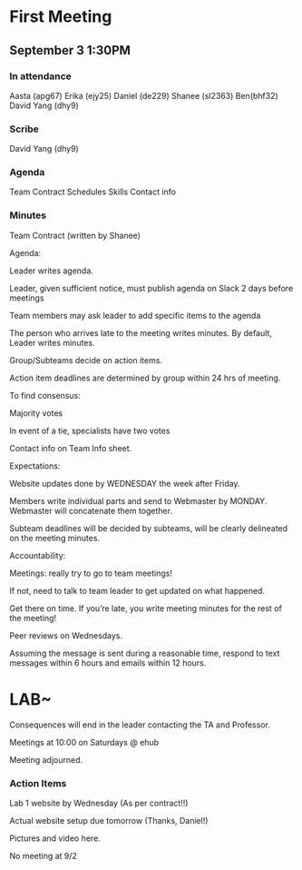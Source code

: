 # First Meeting
## September 3 1:30PM

### In attendance
Aasta (apg67)
Erika (ejy25)
Daniel (de229)
Shanee (sl2363)
Ben(bhf32)
David Yang (dhy9)

### Scribe 
David Yang (dhy9)

### Agenda
Team Contract
Schedules
Skills
Contact info

### Minutes
Team Contract (written by Shanee)

Agenda:

Leader writes agenda.

Leader, given sufficient notice, must publish agenda on Slack 2 days before meetings

Team members may ask leader to add specific items to the agenda

The person who arrives late to the meeting writes minutes. By default, Leader writes minutes.

Group/Subteams decide on action items.

Action item deadlines are determined by group within 24 hrs of meeting.

To find consensus:

Majority votes

In event of a tie, specialists have two votes

Contact info on Team Info sheet.

Expectations:

Website updates done by WEDNESDAY the week after Friday.

Members write individual parts and send to Webmaster by MONDAY. Webmaster will concatenate them together.

Subteam deadlines will be decided by subteams, will be clearly delineated on the meeting minutes.

Accountability:

Meetings: really try to go to team meetings!

If not, need to talk to team leader to get updated on what happened.

Get there on time. If you’re late, you write meeting minutes for the rest of the meeting!

Peer reviews on Wednesdays.

Assuming the message is sent during a reasonable time, respond to text messages within 6 hours and emails within 12 hours.

# LAB~

Consequences will end in the leader contacting the TA and Professor.

Meetings at 10:00 on Saturdays @ ehub

Meeting adjourned.

### Action Items

Lab 1 website by Wednesday (As per contract!!)

Actual website setup due tomorrow (Thanks, Daniel!)

Pictures and video here.

No meeting at 9/2
